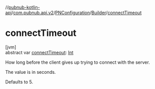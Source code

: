 //[pubnub-kotlin-api](../../../../index.md)/[com.pubnub.api.v2](../../index.md)/[PNConfiguration](../index.md)/[Builder](index.md)/[connectTimeout](connect-timeout.md)

# connectTimeout

[jvm]\
abstract var [connectTimeout](connect-timeout.md): [Int](https://kotlinlang.org/api/latest/jvm/stdlib/kotlin/-int/index.html)

How long before the client gives up trying to connect with the server.

The value is in seconds.

Defaults to 5.
